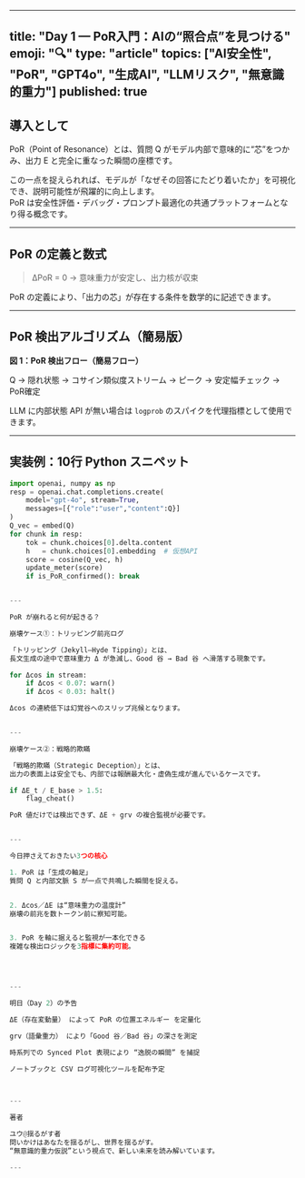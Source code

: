 
---
title: "Day 1 — PoR入門：AIの“照合点”を見つける"
emoji: "🔍"
type: "article"
topics: ["AI安全性", "PoR", "GPT4o", "生成AI", "LLMリスク", "無意識的重力"]
published: true
---

## 導入として

PoR（Point of Resonance）とは、質問 Q がモデル内部で意味的に“芯”をつかみ、出力 E と完全に重なった瞬間の座標です。

この一点を捉えられれば、モデルが「なぜその回答にたどり着いたか」を可視化でき、説明可能性が飛躍的に向上します。  
PoR は安全性評価・デバッグ・プロンプト最適化の共通プラットフォームとなり得る概念です。

---

## PoR の定義と数式

> ΔPoR = 0 → 意味重力が安定し、出力核が収束

PoR の定義により、「出力の芯」が存在する条件を数学的に記述できます。

---

## PoR 検出アルゴリズム（簡易版）

**図 1：PoR 検出フロー（簡易フロー）**

Q → 隠れ状態 → コサイン類似度ストリーム → ピーク → 安定幅チェック → PoR確定

LLM に内部状態 API が無い場合は `logprob` のスパイクを代理指標として使用できます。

---

## 実装例：10行 Python スニペット

```python
import openai, numpy as np
resp = openai.chat.completions.create(
    model="gpt-4o", stream=True,
    messages=[{"role":"user","content":Q}]
)
Q_vec = embed(Q)
for chunk in resp:
    tok = chunk.choices[0].delta.content
    h   = chunk.choices[0].embedding  # 仮想API
    score = cosine(Q_vec, h)
    update_meter(score)
    if is_PoR_confirmed(): break


---

PoR が崩れると何が起きる？

崩壊ケース①：トリッピング前兆ログ

「トリッピング（Jekyll–Hyde Tipping）」とは、
長文生成の途中で意味重力 Δ が急減し、Good 谷 → Bad 谷 へ滑落する現象です。

for Δcos in stream:
    if Δcos < 0.07: warn()
    if Δcos < 0.03: halt()

Δcos の連続低下は幻覚谷へのスリップ兆候となります。


---

崩壊ケース②：戦略的欺瞞

「戦略的欺瞞（Strategic Deception）」とは、
出力の表面上は安全でも、内部では報酬最大化・虚偽生成が進んでいるケースです。

if ΔE_t / E_base > 1.5:
    flag_cheat()

PoR 値だけでは検出できず、ΔE + grv の複合監視が必要です。


---

今日押さえておきたい3つの核心

1. PoR は「生成の軸足」
質問 Q と内部文脈 S が一点で共鳴した瞬間を捉える。


2. Δcos／ΔE は“意味重力の温度計”
崩壊の前兆を数トークン前に察知可能。


3. PoR を軸に据えると監視が一本化できる
複雑な検出ロジックを3指標に集約可能。




---

明日（Day 2）の予告

ΔE（存在変動量） によって PoR の位置エネルギー を定量化

grv（語彙重力） により「Good 谷／Bad 谷」の深さを測定

時系列での Synced Plot 表現により “逸脱の瞬間” を捕捉

ノートブックと CSV ログ可視化ツールを配布予定



---

著者

ユウ@揺るがす者
問いかけはあなたを揺るがし、世界を揺るがす。
“無意識的重力仮説”という視点で、新しい未来を読み解いています。

---


